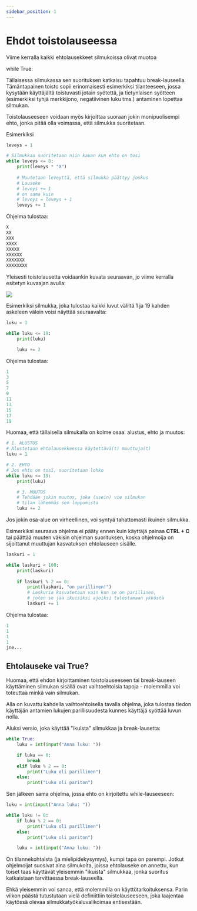 ```yaml
---
sidebar_position: 1
---
```


# Ehdot toistolauseessa

Viime kerralla kaikki ehtolausekkeet silmukoissa olivat muotoa

while True:

Tällaisessa silmukassa sen suorituksen katkaisu tapahtuu break-lauseella. Tämäntapainen toisto sopii erinomaisesti esimerkiksi tilanteeseen, jossa kysytään käyttäjältä toistuvasti jotain syötettä, ja tietynlaisen syötteen (esimerkiksi tyhjä merkkijono, negatiivinen luku tms.) antaminen lopettaa silmukan.

Toistolauseeseen voidaan myös kirjoittaa suoraan jokin monipuolisempi ehto, jonka pitää olla voimassa, että silmukka suoritetaan.

Esimerkiksi

```python 
leveys = 1

# Silmukkaa suoritetaan niin kauan kun ehto on tosi
while leveys <= 8:
    print(leveys * "X")
    
    # Muutetaan leveyttä, että silmukka päättyy joskus
    # Lauseke 
    # leveys += 1 
    # on sama kuin 
    # leveys = leveys + 1
    leveys += 1
 ```

Ohjelma tulostaa:
```python 
X
XX      
XXX     
XXXX    
XXXXX   
XXXXXX  
XXXXXXX 
XXXXXXXX
 ```

Yleisesti toistolausetta voidaankin kuvata seuraavan, jo viime kerralla esitetyn kuvaajan avulla:

![](/img/img-fi/w2-2.png)

Esimerkiksi silmukka, joka tulostaa kaikki luvut väliltä 1 ja 19 kahden askeleen välein voisi näyttää seuraavalta:

```python 
luku = 1

while luku <= 19:
    print(luku)

    luku += 2
 ```

Ohjelma tulostaa:
```python 
1
3
5
7
9
11
13
15
17
19
 ```
Huomaa, että tällaisella silmukalla on kolme osaa: alustus, ehto ja muutos:

```python 
# 1. ALUSTUS
# Alustetaan ehtolausekkeessa käytettävä(t) muuttuja(t)
luku = 1

# 2. EHTO
# Jos ehto on tosi, suoritetaan lohko
while luku <= 19:
    print(luku)

    # 3. MUUTOS
    # Tehdään jokin muutos, joka (usein) vie silmukan 
    # tilan lähemmäs sen loppumista
    luku += 2
 ```

Jos jokin osa-alue on virheellinen, voi syntyä tahattomasti ikuinen silmukka.

Esimerkiksi seuraava ohjelma ei pääty ennen kuin käyttäjä painaa **CTRL + C** tai päättää muuten väkisin ohjelman suorituksen, koska ohjelmoija on sijoittanut muuttujan kasvatuksen ehtolauseen sisälle.

```python 
laskuri = 1

while laskuri < 100:
    print(laskuri)
    
    if laskuri % 2 == 0: 
        print(laskuri, "on parillinen!")  
        # Laskuria kasvatetaan vain kun se on parillinen,
        # joten se jää ikuisiksi ajoiksi tulostamaan ykköstä
        laskuri += 1
 ```

Ohjelma tulostaa:
```python 
1
1
1
1
jne...
 ```

## Ehtolauseke vai True?

Huomaa, että ehdon kirjoittaminen toistolauseeseen tai break-lauseen käyttäminen silmukan sisällä ovat vaihtoehtoisia tapoja - molemmilla voi toteuttaa minkä vain silmukan.

Alla on kuvattu kahdella vaihtoehtoisella tavalla ohjelma, joka tulostaa tiedon käyttäjän antamien lukujen parillisuudesta kunnes käyttäjä syöttää luvun nolla.

Aluksi versio, joka käyttää "ikuista" silmukkaa ja break-lausetta:

```python 
while True:
    luku = int(input("Anna luku: "))

    if luku == 0:
        break
    elif luku % 2 == 0:
        print("Luku oli parillinen")
    else:
        print("Luku oli pariton")
 ```

Sen jälkeen sama ohjelma, jossa ehto on kirjoitettu while-lauseeseen:

```python 
luku = int(input("Anna luku: "))

while luku != 0:
    if luku % 2 == 0:
        print("Luku oli parillinen")
    else:
        print("Luku oli pariton")

    luku = int(input("Anna luku: "))
 ```

On tilannekohtaista (ja mielipidekysymys), kumpi tapa on parempi. Jotkut ohjelmoijat suosivat aina silmukoita, joissa ehtolauseke on annettu, kun toiset taas käyttävät yleisemmin "ikuista" silmukkaa, jonka suoritus katkaistaan tarvittaessa break-lauseella.

Ehkä yleisemmin voi sanoa, että molemmilla on käyttötarkoituksensa. Parin viikon päästä tutustutaan vielä definiittiin toistolauseeseen, joka laajentaa käytössä olevaa silmukkatyökaluvalikoimaa entisestään.